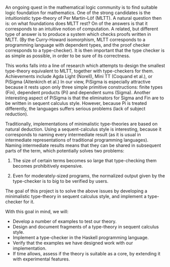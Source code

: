 An ongoing quest in the mathematical logic community is to find
suitable logic foundation for mathematics. One of the strong
candidates is the intuitionistic type-theory of Per Martin-Löf (MLTT).
A natural question then is: on what foundations does MLTT rest?  On of
the answers is that it corresponds to an intuitive notion of
computation. A related, but different type of answer is to produce a
system which checks proofs written in MLTT. (By the Curry-Howard
isomorphism, MLTT corresponds to a programming language with dependent
types, and the proof checker corresponds to a type-checker). It is
then important that the type checker is as simple as possible, in
order to be sure of its correctness.

This works falls into a line of research which attempts to design the
smallest type-theory equivalent to MLTT, together with type-checkers
for them. Achievements include Agda Light (Norell), Mini TT (Coquand
et al.), or PiSigma (Altenkirch et al.) In our view, PiSigma is
especially attractive because it rests upon only three simple
primitive constructions: finite types (Fin), dependent products (Pi)
and dependent sums (Sigma). Another interesting aspect of PiSigma is
that the eliminators for Sigma and Fin are to be written in sequent
calculus style. However, because Pi is treated differently, the
languages suffers serious problems (lack of subject reduction).

Traditionally, implementations of minimalistic type-theories are based
on natural deduction.  Using a sequent-calculus style is interesting,
because it corresponds to naming every intermediate result (as it is
usual in intermediate representations of traditional programming
languages). Naming intermediate results means that they can be shared
in subsequent parts of the term, which potentially solves two
problems:

1. The size of certain terms becomes so large that type-checking them
becomes prohibitively expensive.  
    
2. Even for moderately-sized programs, the normalized output given by
the type-checker is to big to be verified by users.

The goal of this project is to solve the above issues by developing a
minimalistic type-theory in sequent calculus style, and implement a
type-checker for it.

With this goal in mind, we will:

- Develop a number of examples to test our theory.
- Design and document fragments of a type-theory in sequent calculus style.
- Implement a type-checker in the Haskell programming language.
- Verify that the examples we have designed work with our implementation.
- If time allows, assess if the theory is suitable as a core, by
  extending it with experimental features.
  
  
